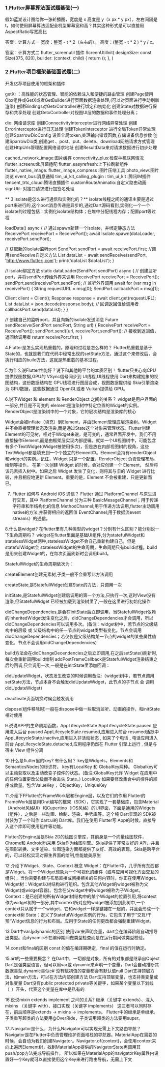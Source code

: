 ### 1.Flutter屏幕算法面试题基础(一)
假如蓝湖设计图给你一张轮播图，宽度是 x 高度是 y（x px * y px），左右间隔是t，如何使用屏幕算法适配全机型屏幕宽和高？其实这种形式是可以直接用AspectRatio写宽高比

答案：计算方式一
宽度：整宽 - t * 2（左右的）。
高度：(整宽 - t * 2 ) * y / x。

答案：计算方式二
flutter_screenutil 插件
ScreenUtilInit(
designSize: const Size(375, 820),
builder: (context, child) {
return ();
},
)

### 2.Flutter项目框架基础面试题(二)
开发亿荐项目使用的框架和插件

getX: ：高性能的状态管理、智能的依赖注入和便捷的路由管理
创建Page使用Obx组件或GetX或者GetBuilder进行页面数据渲染处理,(可以对页面进行手动刷新渲染)
创建Bindings对GetxController进行绑定和初始化
创建State对数据进行保存和共享处理
创建GetxController对视图UI层的数据和事件处理分离；

dio: 网络请求库
创建ConnectivityInterceptor进行网络异常处理
创建ErrorInterceptor进行日志处理
创建TokenInterceptor 进行全局Token异常处理
创建SparrowDioConfig 设置全局token,处理输出错误函数,存储设备信息参数
创建SparrowDio类,创建get 、post、put、delete、download网络请求方式管理
创建HttpUrls管理配置网络请求地址
创建ResultData来对请求数据进行初步处理

cached_network_image:图片缓存
connectivity_plus:检查手机联网情况
flutter_screenutil:屏幕适配
flutter_easyrefresh:上下拉刷新组件
flutter_native_image: flutter_image_compress :图片压缩工具
photo_view:图片浏览
event_bus:消息通知
tim_ui_kit_calling_plugin : tim_ui_kit :腾讯IM插件
tencent_trtc_cloud:腾讯直播插件
customRouteAnimatio:自定义路由动画
signUtil: 对接口请求进行加签名处理

** 3 isolate是怎么进行通信和实例化的？**
isolate线程之间的通讯主要是通过port来进行的,这个port消息传递是异步的,通过Dart源码看到,实例化一个一个isolate的过程包括：实例化isolate结构体；在堆中分配线程内存；配置port等过程

loadData() async {
// 通过spawn新建一个isolate，并绑定静态方法
ReceivePort receivePort = ReceivePort();
await Isolate.spawn(dataLoader, receivePort.sendPort);

// 获取新的isolate监听port
SendPort sendPort = await receivePort.first;
//调用sendReceive自定义方法
List dataList = await sendReceive(sendPort,
'http://www.flutterj.com');
print('dataList $dataList');
}

// isolate绑定方法
static dataLoader(SendPort sendPort) async {
// 创建监听port，并将sendPort传给外界来调用
ReceivePort receivePort = ReceivePort();
sendPort.send(receivePort.sendPort);
// 监听外界调用
await for (var msg in receivePort) {
String requestURL = msg[0];
SendPort callbackPort = msg[1];

Client client = Client();
Response response = await client.get(requestURL);
List dataList = json.decode(response.body);
// 回调返回值给调用者
callbackPort.send(dataList);
}
}

// 创建自己的监听port，并且向新的isolate发送消息
Future sendReceive(SendPort sendPort, String url) {
ReceivePort receivePort = ReceivePort();
sendPort.send([url, receivePort.sendPort]);
// 接收到返回值， 返回给调用者
return receivePort.first;
}

4.Flutter是怎么实现热重载的，原理和过程是怎么样的？
Flutter热重载是基于State的，也就是我们在代码中经常出现的setState方法，通过这个来修改后，会执行相应的build方法，这就是热重载的基本过程。

5.为什么说Flutter性能好？说下和其他跨平台的本质区别！
flutter只关心向CPU提供视图数据,GPU的 VSync信号同步到 UI线程,UI线程使用 Dart来构建抽象的视图结构，这份数据结构在 GPU线程进行图层合成，视图数据提供给 Skia引擎渲染为 GPU数据，这些数据通过 OpenGL或者 Vulkan提供给 GPU。

6.说下Widget 和 element 和 RenderObject 之间的关系？
widget是用户界面的一部分,并且是不可变的
element是渲染树中特定位置的Widget的实例。
RenderObject是渲染树中的一个对象，它的层次结构是渲染库的核心

Widget会被inflate（填充）到Element，并由Element管理底层渲染树。Widget并不会直接管理状态及渲染,而是通过State这个对象来管理状态。Flutter创建Element的可见树，相对于Widget来说，是可变的，通常界面开发中，我们不用直接操作Element,而是由框架层实现内部逻辑。就如一个UI视图树中，可能包含有多个TextWidget(Widget被使用多次)，但是放在内部视图树的视角，这些TextWidget都是填充到一个个独立的Element中。Element会持有renderObject和widget的实例。记住，Widget 只是一个配置，RenderObject 负责管理布局、绘制等操作。
在第一次创建 Widget 的时候，会对应创建一个 Element， 然后将该元素插入树中。如果之后 Widget 发生了变化，则将其与旧的 Widget 进行比较，并且相应地更新 Element。重要的是，Element 不会被重建，只是更新而已。

7. Flutter 如何与 Android iOS 通信？
Flutter 通过 PlatformChannel 与原生进行交互，其中 PlatformChannel 分为三种
BasicMesageChannel；用于传递字符串和半结构化的信息
MethodChannel;用于传递方法调用,flutter主动调用native的方法,并获得相应的返回值
EventChannel;用于数据流event streams）的通信。

8.什么是widget? 在flutter里有几种类型的widget？分别有什么区别？能分别说一下生命周期吗？
widget在flutter里面是基础UI组件,分为statefulWidget和statelessWidget两种,statelessWidget不会自己重新构建自己，但是statefulWidget会
statelessWidget的生命周期，生命周期只有build过程。build是用来创建Widget的，在每次页面刷新时会调用build。

StatefulWidget的生命周期依次为：

createElement创建元素树,子类一般不会重写此方法调用

createState,是StatefulWidget创建State的方法，只调用一次

initState,是StatefulWidget创建后调用的第一个方法,只执行一次,这时View没有渲染,但StatefulWidget 已经被加载到渲染树里了,一般在这里进行初始化操作

didChangeDependencies,是会在initState后立即调用，当StatefulWidget依赖的InheritedWidget发生变化之后，didChangeDependencies才会调用，所以didChangeDependencies可以调用多次。(备注：widget树中，若节点的父级结构中的层级 或 父级结构中的任一节点的widget类型有变化，节点会调用didChangeDependencies；若仅仅是父级结构某一节点的widget的某些属性值变化，节点不会调用didChangeDependencies)

build方法会在didChangeDeoendencies之后立即调用,在之后setState()刷新时,每次会重新调用build绘制
addPostFrameCallback是StatefulWidget渲染结束之后的回调,只会调用一次,一般是在initState里添加回调：

didUpdateWidget，状态发生改变的时候调用备注:（widget树中，若节点调用setState方法，节点本身不会触发didUpdateWidget，此节点的子节点 会 调用didUpdateWidget）

deactivate页面切换时候会触发调用

dispose(组件移除时)一般在dispose中做一些取消监听、动画的操作，和initState相对使用

9.说说APP的生命周期函数，AppLifecycleState
AppLifecycleState.paused,应用进入后台 paused
AppLifecycleState.resumed,应用进入前台 resumed活跃中
AppLifecycleState.inactive,应用进入非活动状态 , 如来了个电话 , 电话应用进入前台
AppLifecycleState.detached,应用程序仍然在 Flutter 引擎上运行 , 但是与宿主 View 组件分离

10.什么是flutter里的key? 有什么用？
key是Widgets，Elements和SemanticsNodes的标识符。
key有LocalKey 和 GlobalKey两种。
Globalkey可以主动获取以及主动改变子控件的状态。(备注:GlobalKey允许 Widget 在应用中的任何位置更改父级而不会丢失 State。)
LocalKey 如果要修改集合中的控件的顺序或数量。包含ValueKey ，ObjectKey，UniqueKey

11.介绍下FFlutter的FrameWork层和Engine层，以及它们的作用
Flutter的FrameWork层是用Drat编写的框架（SDK），它实现了一套基础库，包含Material（Android风格UI）和Cupertino（iOS风格）的UI界面，下面是通用的Widgets（组件），之后是一些动画、绘制、渲染、手势库等。这个纯 Dart实现的 SDK被封装为了一个叫作 dart:ui的 Dart库。我们在使用 Flutter写 App的时候，直接导入这个库即可使用组件等功能。

Flutter的Engine层是Skia 2D的绘图引擎库，其前身是一个向量绘图软件，Chrome和 Android均采用 Skia作为绘图引擎。Skia提供了非常友好的 API，并且在图形转换、文字渲染、位图渲染方面都提供了友好、高效的表现。Skia是跨平台的，可以轻松实现对原生界面的绘制,性能媲美原生

12.介绍下Widget、State、Context 概念
Widget：在Flutter中，几乎所有东西都是Widget。将一个Widget想象为一个可视化的组件（或与应用可视化方面交互的组件），当你需要构建与布局直接或间接相关的任何内容时，你正在使用Widget。
Widget树：Widget以树结构进行组织。包含其他Widget的widget被称为父Widget(或widget容器)。包含在父widget中的widget被称为子Widget。
Context：是已创建的所有Widget树结构中的某个Widget的位置引用,将context作为widget树的一部分,其中context所对应的widget被添加到此树中,一个context只从属于一个widget，它和widget一样是链接在一起的，并且会形成一个context树
State：定义了StatefulWidget实例的行为，它包含了用于”交互/干预“Widget信息的行为和布局。应用于State的任何更改都会强制重建Widget。

13.Dart中var与dynamic的区别
使用var来声明变量，dart会在编译阶段自动推导出类型。而dynamic不在编译期间做类型检查而是在运行期间做类型校验。

14.const和final的区别
const 的值在编译期确定，final 的值在运⾏时确定。

15.art的一些重要概念？
在Dart中，一切都是对象，所有的对象都是继承自Object
Dart是强类型语言，但可以用var或 dynamic来声明一个变量，Dart会自动推断其数据类型,dynamic类似c#
没有赋初值的变量都会有默认值null
Dart支持顶层方法，如main方法，可以在方法内部创建方法
Dart支持顶层变量，也支持类变量或对象变量
Dart没有public protected private等关键字，如果某个变量以下划线（_）开头，代表这个变量在库中是私有的

16.说说mixin extends implement 之间的关系?
继承（关键字 extends）、混入 mixins （关键字 with）、接口实现（关键字 implements）
这三者可以同时存在，前后顺序是extends -> mixins -> implements。
Flutter中的继承是单继承，子类重写超类的方法要用@OverRide，子类调用超类的方法要用super。

17..Navigator是什么，为什么Navigator可以实现无需上下文路由导航？
Navigator是在Flutter中负责管理维护页面堆栈的导航器。MaterialApp在需要的时候，会自动为我们创建Navigator。Navigator.of(context)，会使用context来向上遍历Element树，找到MaterialApp提供的NavigatorState再调用其push/pop方法完成导航操作。
所以如果在MaterialApp的navigatorKey属性内设置好一个Key就可以直接使用这个Key来进行路由导航，无需上下文
